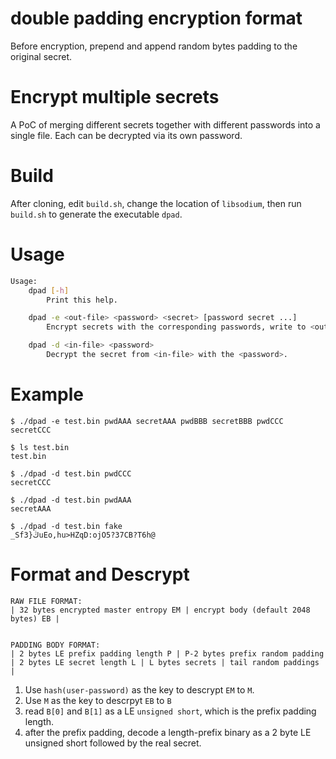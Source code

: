 # double padding encryption format

Before encryption, prepend and append random bytes padding to the original secret.

# Encrypt multiple secrets

A PoC of merging different secrets together with different passwords into a single file. Each can be decrypted via its own password.

# Build

After cloning, edit `build.sh`, change the location of `libsodium`, then run `build.sh` to generate the executable `dpad`.

# Usage

```bash
Usage:
    dpad [-h]
        Print this help.

    dpad -e <out-file> <password> <secret> [password secret ...]
        Encrypt secrets with the corresponding passwords, write to <out-file>.

    dpad -d <in-file> <password>
        Decrypt the secret from <in-file> with the <password>.

```

# Example

```
$ ./dpad -e test.bin pwdAAA secretAAA pwdBBB secretBBB pwdCCC secretCCC

$ ls test.bin
test.bin

$ ./dpad -d test.bin pwdCCC
secretCCC

$ ./dpad -d test.bin pwdAAA
secretAAA

$ ./dpad -d test.bin fake
_Sf3}ڭuEo,hu>HZqD:ojO5?37CB?T6h@
```

# Format and Descrypt

```
RAW FILE FORMAT:
| 32 bytes encrypted master entropy EM | encrypt body (default 2048 bytes) EB |


PADDING BODY FORMAT:
| 2 bytes LE prefix padding length P | P-2 bytes prefix random padding | 2 bytes LE secret length L | L bytes secrets | tail random paddings |
```

1. Use `hash(user-password)` as the key to descrypt `EM` to `M`.
2. Use `M` as the key to descrpyt `EB` to `B`
3. read `B[0]` and `B[1]` as a LE `unsigned short`, which is the prefix padding length.
3. after the prefix padding, decode a length-prefix binary as a 2 byte LE unsigned short followed by the real secret.
